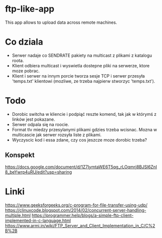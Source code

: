 # ftp-like-app
This app allows to upload data across remote machines.

# Co dziala
- Serwer nadaje co SENDRATE pakiety na multicast z plikami z katalogu roota.
- Klient odbiera multicast i wyswietla dostepne pliki na serwerze, ktore moze pobrac.
- Klient i serwer na innym porcie tworza sesje TCP i serwer przesyła 'temps.txt' klientowi (mozliwe, ze trzeba najpierw stworzyc 'temps.txt').



# Todo
- Dorobic switcha w kliencie i podpiąć reszte komend, tak jak w którymś z linków jest pokazane.
- Serwer odpala się na roocie.
- Format tlv miedzy przesylanymi plikami gdzies trzeba wcisnac. Mozna w multicascie jak serwer rozsyła liste z plikami.
- Wyczyscic kod i essa zdane, czy cos jeszcze moze dorobic trzeba?

## Konspekt
https://docs.google.com/document/d/1Z7IymtaWE6T5qg_rLOqmrj8BJSl6ZnI8_beYwrp4uRU/edit?usp=sharing

# Linki

https://www.geeksforgeeks.org/c-program-for-file-transfer-using-udp/
https://clinuxcode.blogspot.com/2014/02/concurrent-server-handling-multiple.html
https://programmer.help/blogs/a-simple-ftp-client-implemented-in-c-language.html
https://www.armi.in/wiki/FTP_Server_and_Client_Implementation_in_C/C%2B%2B


